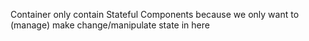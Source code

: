 Container only contain Stateful Components because we only want to (manage) make change/manipulate state in here